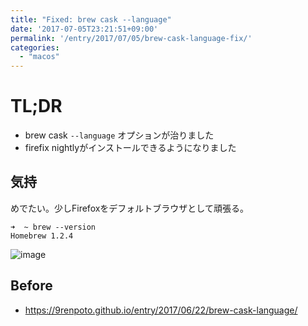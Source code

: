 ```yaml
---
title: "Fixed: brew cask --language"
date: '2017-07-05T23:21:51+09:00'
permalink: '/entry/2017/07/05/brew-cask-language-fix/'
categories:
  - "macos"
---
```

# TL;DR

- brew cask `--language` オプションが治りました
- firefix nightlyがインストールできるようになりました

## 気持

めでたい。少しFirefoxをデフォルトブラウザとして頑張る。

```shell
➜  ~ brew --version
Homebrew 1.2.4
```

![image](https://media.giphy.com/media/7kn27lnYSAE9O/giphy.gif)

## Before

- <https://9renpoto.github.io/entry/2017/06/22/brew-cask-language/>
